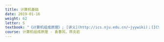 ```yaml
---
title: 计算机基础
date: 2019-01-16
weight: 62
letter: S
textbook: "《计算机组成原理》; [讲义](http://ics.nju.edu.cn/~jyywiki)；[ICS PA 讲义](https://nju-ics.gitbooks.io/ics2018-programming-assignment/content/)"
course: 计算机组成原理 - 袁春风，蒋炎岩
---
```

